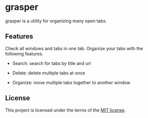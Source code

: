# grasper

grasper is a utility for organizing many open tabs.

## Features

Check all windows and tabs in one tab. Organize your tabs with the following features.

* Search: search for tabs by title and url

* Delete: delete multiple tabs at once

* Organize: move multiple tabs together to another window

## License

This project is licensed under the terms of the [MIT license](LICENSE).
